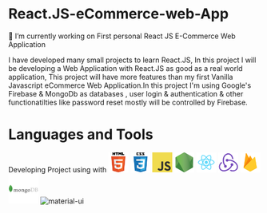 # React.JS-eCommerce-web-App
 🔭 I’m currently working on  First personal React JS E-Commerce Web Application
 
 I have developed many small projects to learn React.JS, In this project I will be developing a Web Application with React.JS as good as a real world application, This project will have more features than my first Vanilla Javascript eCommerce Web Application.In this project I'm using Google's Firebase & MongoDb as databases , user login & authentication & other functionatilties like password reset mostly will be controlled by Firebase.
 

 
 
 # Languages and Tools
 
 Developing Project using with <img src="https://github.com/github/explore/blob/main/topics/html/html.png" alt="html" width="40" height="40"/>  <img src="https://github.com/github/explore/blob/main/topics/css/css.png" alt="css" width="40" height="40"/>  <img src="https://github.com/github/explore/blob/main/topics/javascript/javascript.png" alt="javascript" width="40" height="40"/>  <img src="https://github.com/github/explore/blob/main/topics/nodejs/nodejs.png" alt="nodejs" width="40" height="40"/>  <img src="https://github.com/github/explore/blob/main/topics/react/react.png" alt="react" width="40" height="40"/>  <img src="https://github.com/github/explore/blob/main/topics/redux/redux.png" alt="react" width="40" height="40"/>  <img src="https://github.com/github/explore/blob/main/topics/firebase/firebase.png" alt="firebase" width="40" height="40"/>  <img   src="https://github.com/github/explore/blob/main/topics/mongodb/mongodb.png" alt="mongodb" width="60" height="60"/> <img src="https://seeklogo.com/images/M/material-ui-logo-5BDCB9BA8F-seeklogo.com.png" alt="material-ui" width="60" height="40" style="margin=60px"/>
 
